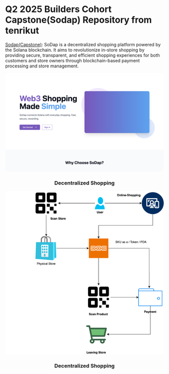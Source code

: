 # Q2 2025 Builders Cohort Capstone(Sodap) Repository from tenrikut

[Sodap(Capstone)](https://github.com/tenrikut/sodap-mono.git): SoDap is a decentralized shopping platform powered by the Solana blockchain. It aims to revolutionize in-store shopping by providing secure, transparent, and efficient shopping experiences for both customers and store owners through blockchain-based payment processing and store management.
<div align="center">
<div align="center">
  <img src="sodap-page.png" alt="SoDap Logo" width="800" style="border-radius: 10px;">
  <h3>Decentralized Shopping </h3>
</div>

  <img src="scan-to-gp.png" alt="SoDap Logo" width="800" style="border-radius: 10px;">
  <h3>Decentralized Shopping </h3>
</div>
